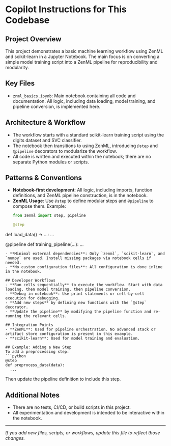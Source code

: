 # Copilot Instructions for This Codebase

## Project Overview
This project demonstrates a basic machine learning workflow using ZenML and scikit-learn in a Jupyter Notebook. The main focus is on converting a simple model training script into a ZenML pipeline for reproducibility and modularity.

## Key Files
- `znml_basics.ipynb`: Main notebook containing all code and documentation. All logic, including data loading, model training, and pipeline conversion, is implemented here.

## Architecture & Workflow
- The workflow starts with a standard scikit-learn training script using the digits dataset and SVC classifier.
- The notebook then transitions to using ZenML, introducing `@step` and `@pipeline` decorators to modularize the workflow.
- All code is written and executed within the notebook; there are no separate Python modules or scripts.

## Patterns & Conventions
- **Notebook-first development**: All logic, including imports, function definitions, and ZenML pipeline construction, is in the notebook.
- **ZenML Usage**: Use `@step` to define modular steps and `@pipeline` to compose them. Example:
  ```python
  from zenml import step, pipeline

  @step
def load_data() -> ...:
      ...

  @pipeline
def training_pipeline(...):
      ...
  ```
- **Minimal external dependencies**: Only `zenml`, `scikit-learn`, and `numpy` are used. Install missing packages via notebook cells if needed.
- **No custom configuration files**: All configuration is done inline in the notebook.

## Developer Workflows
- **Run cells sequentially** to execute the workflow. Start with data loading, then model training, then pipeline conversion.
- **Debug in notebook**: Use print statements or cell-by-cell execution for debugging.
- **Add new steps** by defining new functions with the `@step` decorator.
- **Update the pipeline** by modifying the pipeline function and re-running the relevant cells.

## Integration Points
- **ZenML**: Used for pipeline orchestration. No advanced stack or artifact store configuration is present in this example.
- **scikit-learn**: Used for model training and evaluation.

## Example: Adding a New Step
To add a preprocessing step:
```python
@step
def preprocess_data(data):
    ...
```
Then update the pipeline definition to include this step.

## Additional Notes
- There are no tests, CI/CD, or build scripts in this project.
- All experimentation and development is intended to be interactive within the notebook.

---
_If you add new files, scripts, or workflows, update this file to reflect those changes._
